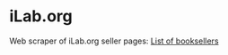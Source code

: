 # iLab.org
Web scraper of iLab.org seller pages: 
<a href="https://ilab.org/page/affiliate-search-results?business=&bookseller=&country=&city=&specialty=&association=&submit=&page=1">List of booksellers</a>
